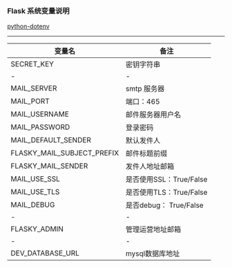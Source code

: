 ### Flask 系统变量说明

[python-dotenv](https://github.com/theskumar/python-dotenv#usages) 

---
变量名 | 备注
--- | ---
SECRET_KEY | 密钥字符串
-|-
MAIL_SERVER | smtp 服务器
MAIL_PORT | 端口：465
MAIL_USERNAME | 邮件服务器用户名
MAIL_PASSWORD | 登录密码
MAIL_DEFAULT_SENDER | 默认发件人
FLASKY_MAIL_SUBJECT_PREFIX | 邮件标题前缀
FLASKY_MAIL_SENDER |发件人地址邮箱
MAIL_USE_SSL | 是否使用SSL：True/False
MAIL_USE_TLS | 是否使用TLS：True/False
MAIL_DEBUG | 是否debug： True/False
-|-
 FLASKY_ADMIN | 管理运营地址邮箱
 -|-
 DEV_DATABASE_URL|mysql数据库地址
 
 